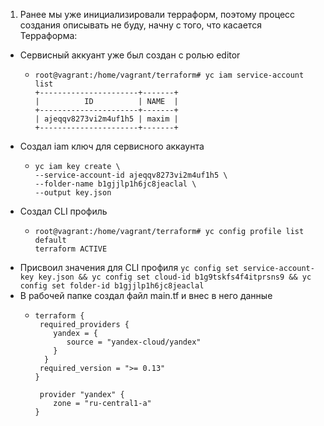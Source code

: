 1. Ранее мы уже инициализировали терраформ, поэтому процесс создания описывать не буду, начну с того, что касается Терраформа:
 * Сервисный аккуант уже был создан с ролью editor
    * ```
      root@vagrant:/home/vagrant/terraform# yc iam service-account list
      +----------------------+-------+
      |          ID          | NAME  |
      +----------------------+-------+
      | ajeqqv8273vi2m4uf1h5 | maxim |
      +----------------------+-------+
      ```
  * Создал iam ключ для сервисного аккаунта
      * ```
        yc iam key create \
        --service-account-id ajeqqv8273vi2m4uf1h5 \
        --folder-name b1gjjlp1h6jc8jeaclal \
        --output key.json
        ```
   * Создал CLI профиль
      * ```
        root@vagrant:/home/vagrant/terraform# yc config profile list
        default
        terraform ACTIVE
        ```
   * Присвоил значения для CLI профиля ``yc config set service-account-key key.json && yc config set cloud-id b1g9tskfs4f4itprsns9 && yc config set folder-id b1gjjlp1h6jc8jeaclal``
   * В рабочей папке создал файл main.tf и внес в него данные
      * ```
        terraform {
         required_providers {
            yandex = {
               source = "yandex-cloud/yandex"
            }
          }
         required_version = ">= 0.13"
        }

         provider "yandex" {
            zone = "ru-central1-a"
        }
        ```
        
